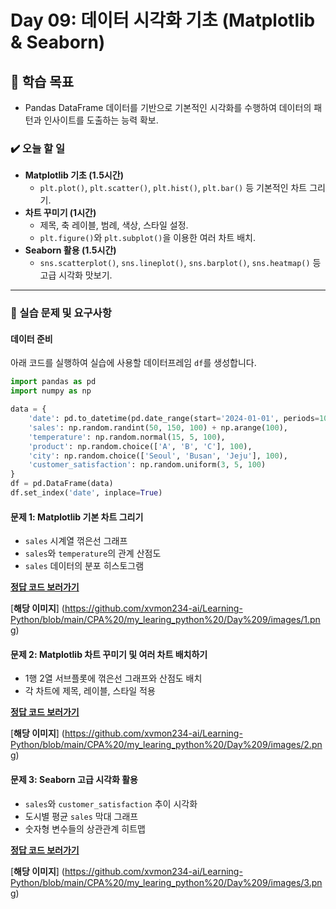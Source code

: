 # Day 09: 데이터 시각화 기초 (Matplotlib & Seaborn)

## 🎯 학습 목표

  - Pandas DataFrame 데이터를 기반으로 기본적인 시각화를 수행하여 데이터의 패턴과 인사이트를 도출하는 능력 확보.

### ✔️ 오늘 할 일

  - **Matplotlib 기초 (1.5시간)**
      - `plt.plot()`, `plt.scatter()`, `plt.hist()`, `plt.bar()` 등 기본적인 차트 그리기.
  - **차트 꾸미기 (1시간)**
      - 제목, 축 레이블, 범례, 색상, 스타일 설정.
      - `plt.figure()`와 `plt.subplot()`을 이용한 여러 차트 배치.
  - **Seaborn 활용 (1.5시간)**
      - `sns.scatterplot()`, `sns.lineplot()`, `sns.barplot()`, `sns.heatmap()` 등 고급 시각화 맛보기.

-----

### 📝 실습 문제 및 요구사항

#### 데이터 준비

아래 코드를 실행하여 실습에 사용할 데이터프레임 `df`를 생성합니다.

```python
import pandas as pd
import numpy as np

data = {
    'date': pd.to_datetime(pd.date_range(start='2024-01-01', periods=100, freq='D')),
    'sales': np.random.randint(50, 150, 100) + np.arange(100),
    'temperature': np.random.normal(15, 5, 100),
    'product': np.random.choice(['A', 'B', 'C'], 100),
    'city': np.random.choice(['Seoul', 'Busan', 'Jeju'], 100),
    'customer_satisfaction': np.random.uniform(3, 5, 100)
}
df = pd.DataFrame(data)
df.set_index('date', inplace=True)
```

#### 문제 1: Matplotlib 기본 차트 그리기

  - `sales` 시계열 꺾은선 그래프
  - `sales`와 `temperature`의 관계 산점도
  - `sales` 데이터의 분포 히스토그램

[**정답 코드 보러가기**](https://github.com/xvmon234-ai/Learning-Python/blob/main/CPA%20/my_learing_python%20/Day%209/solutions/coding_1.py)

[**해당 이미지**]
(https://github.com/xvmon234-ai/Learning-Python/blob/main/CPA%20/my_learing_python%20/Day%209/images/1.png)

#### 문제 2: Matplotlib 차트 꾸미기 및 여러 차트 배치하기

  - 1행 2열 서브플롯에 꺾은선 그래프와 산점도 배치
  - 각 차트에 제목, 레이블, 스타일 적용

[**정답 코드 보러가기**](https://github.com/xvmon234-ai/Learning-Python/blob/main/CPA%20/my_learing_python%20/Day%209/solutions/coding_2.py)

[**해당 이미지**]
(https://github.com/xvmon234-ai/Learning-Python/blob/main/CPA%20/my_learing_python%20/Day%209/images/2.png)

#### 문제 3: Seaborn 고급 시각화 활용

  - `sales`와 `customer_satisfaction` 추이 시각화
  - 도시별 평균 `sales` 막대 그래프
  - 숫자형 변수들의 상관관계 히트맵

[**정답 코드 보러가기**](https://github.com/xvmon234-ai/Learning-Python/blob/main/CPA%20/my_learing_python%20/Day%209/solutions/coding_3.py)

[**해당 이미지**]
(https://github.com/xvmon234-ai/Learning-Python/blob/main/CPA%20/my_learing_python%20/Day%209/images/3.png)

